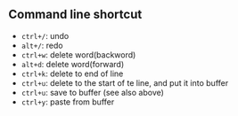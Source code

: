 ## Command line shortcut

* `ctrl+/`: undo
* `alt+/`: redo
* `ctrl+w`: delete word(backword)
* `alt+d`: delete word(forward)
* `ctrl+k`: delete to end of line
* `ctrl+u`: delete to the start of te line, and put it into buffer
* `ctrl+u`: save to buffer (see also above)
* `ctrl+y`: paste from buffer
